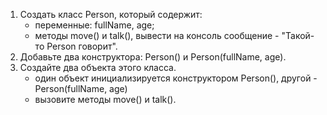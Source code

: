 1. Создать класс Person, который содержит:
    - переменные: fullName, age;
    - методы move() и talk(),
      вывести на консоль сообщение - "Такой-то Person говорит".
2. Добавьте два конструктора: Person() и Person(fullName, age).
3. Создайте два объекта этого класса.
    - один объект инициализируется конструктором Person(), другой - Person(fullName, age)
    - вызовите методы move() и talk().